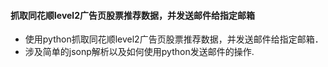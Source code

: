 #### 抓取同花顺level2广告页股票推荐数据，并发送邮件给指定邮箱


* 使用python抓取同花顺level2广告页股票推荐数据，并发送邮件给指定邮箱．
* 涉及简单的jsonp解析以及如何使用python发送邮件的操作.
